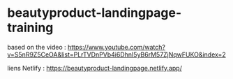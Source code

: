 # beautyproduct-landingpage-training
based on the video : https://www.youtube.com/watch?v=S5nR9Z5CeOA&list=PLrTVDnPVb4i6DhnI5yB6rM57ZjNqwFUKO&index=2

liens Netlify : https://beautyproduct-landingpage.netlify.app/
